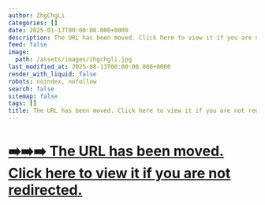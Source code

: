 ```yaml
---
author: ZhgChgLi
categories: []
date: 2025-01-17T00:00:00.000+0000
description: The URL has been moved. Click here to view it if you are not redirected
feed: false
image:
  path: /assets/images/zhgchgli.jpg
last_modified_at: 2025-08-13T00:00:00.000+0000
render_with_liquid: false
robots: noindex, nofollow
search: false
sitemap: false
tags: []
title: The URL has been moved. Click here to view it if you are not redirected
---
```


# [➡️➡️➡️ The URL has been moved. Click here to view it if you are not redirected.](/categories/z-度旅行遊記/)

<script>
  window.location.replace("/categories/z-度旅行遊記/");
</script>